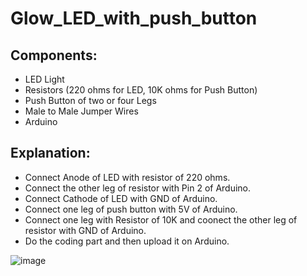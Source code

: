 # Glow_LED_with_push_button

## Components:
- LED Light
- Resistors (220 ohms for LED, 10K ohms for Push Button)
- Push Button of two or four Legs
- Male to Male Jumper Wires
- Arduino

## Explanation:
- Connect Anode of LED with resistor of 220 ohms.
- Connect the other leg of resistor with Pin 2 of Arduino.
- Connect Cathode of LED with GND of Arduino.
- Connect one leg of push button with 5V of Arduino.
- Connect one leg with Resistor of 10K and coonect the other leg of resistor with GND of Arduino.
- Do the coding part and then upload it on Arduino.

![image](https://user-images.githubusercontent.com/86805669/196050723-6da3e917-cddf-4298-8e78-1a5f5a7010c7.png)


